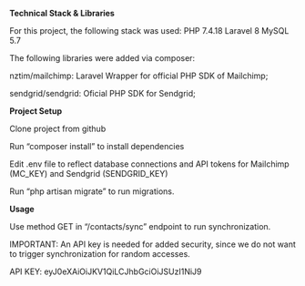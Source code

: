 <b>Technical Stack & Libraries</b>

For this project, the following stack was used:
PHP 7.4.18
Laravel 8
MySQL 5.7

The following libraries were added via composer:

nztim/mailchimp:
Laravel Wrapper for official PHP SDK of Mailchimp;

sendgrid/sendgrid:
Oficial PHP SDK for Sendgrid;


<b>Project Setup</b>

Clone project from github

Run “composer install” to install dependencies

Edit .env file to reflect database connections and API tokens for Mailchimp (MC_KEY) and Sendgrid (SENDGRID_KEY)

Run “php artisan migrate” to run migrations.


<b>Usage</b>

Use method GET in  “/contacts/sync” endpoint to run synchronization. 

IMPORTANT: An API key is needed for added security, since we do not want to trigger synchronization for random accesses.

API KEY: eyJ0eXAiOiJKV1QiLCJhbGciOiJSUzI1NiJ9
